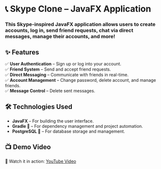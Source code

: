 # 📞 Skype Clone – JavaFX Application  

### This **Skype-inspired** JavaFX application allows users to create accounts, log in, send friend requests,  chat via direct messages, manage their accounts, and more!  

## ✨ Features  
✅ **User Authentication** – Sign up or log into your account.  
✅ **Friend System** – Send and accept friend requests.  
✅ **Direct Messaging** – Communicate with friends in real-time.  
✅ **Account Management** – Change password, delete account, and manage friends.  
✅ **Message Control** – Delete sent messages.  

## 🛠 Technologies Used  
- **JavaFX** – For building the user interface.  
- **Gradle 🐘** – For dependency management and project automation.  
- **PostgreSQL 🐘** – For database storage and management.  

## 📺 Demo Video  
🎥 Watch it in action: [YouTube Video](#)  
